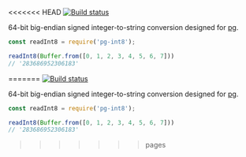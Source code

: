 <<<<<<< HEAD
[![Build status][ci image]][ci]

64-bit big-endian signed integer-to-string conversion designed for [pg][].

```js
const readInt8 = require('pg-int8');

readInt8(Buffer.from([0, 1, 2, 3, 4, 5, 6, 7]))
// '283686952306183'
```


  [pg]: https://github.com/brianc/node-postgres

  [ci]: https://travis-ci.org/charmander/pg-int8
  [ci image]: https://api.travis-ci.org/charmander/pg-int8.svg
=======
[![Build status][ci image]][ci]

64-bit big-endian signed integer-to-string conversion designed for [pg][].

```js
const readInt8 = require('pg-int8');

readInt8(Buffer.from([0, 1, 2, 3, 4, 5, 6, 7]))
// '283686952306183'
```


  [pg]: https://github.com/brianc/node-postgres

  [ci]: https://travis-ci.org/charmander/pg-int8
  [ci image]: https://api.travis-ci.org/charmander/pg-int8.svg
>>>>>>> pages
